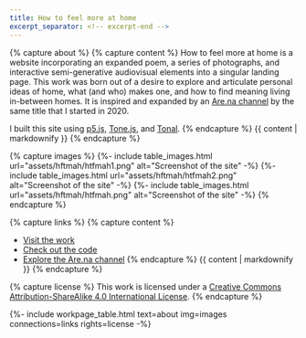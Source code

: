 ```yaml
---
title: How to feel more at home
excerpt_separator: <!-- excerpt-end -->
---
```

{% capture about %}
{% capture content %}
How to feel more at home is a website incorporating an expanded poem, a series of photographs, and interactive semi-generative audiovisual elements into a singular landing page. This work was born out of a desire to explore and articulate personal ideas of home, what (and who) makes one, and how to find meaning living in-between homes. It is inspired and expanded by an [Are.na channel](https://www.are.na/francesco-imola-2o2ng4qooxm/how-to-feel-more-at-home) by the same title that I started in 2020.

I built this site using [p5.js](https://p5js.org/), [Tone.js](https://tonejs.github.io/), and [Tonal](https://github.com/tonaljs/tonal).
{% endcapture %}
{{ content | markdownify }}
{% endcapture %}

{% capture images %}
{%- include table_images.html url="assets/hftmah/htfmah1.png" alt="Screenshot of the site" -%}
{%- include table_images.html url="assets/hftmah/htfmah2.png" alt="Screenshot of the site" -%}
{%- include table_images.html url="assets/hftmah/htfmah.png" alt="Screenshot of the site" -%}
{% endcapture %}

{% capture links %}
{% capture content %}
- [Visit the work](http://https://francescoimola.github.io/htfmat/)
- [Check out the code](https://github.com/francescoimola/htfmat)
- [Explore the Are.na channel](https://www.are.na/francesco-imola-2o2ng4qooxm/how-to-feel-more-at-home)
{% endcapture %}
{{ content | markdownify }}
{% endcapture %}

{% capture license %}
This work is licensed under a <a rel="license" href="http://creativecommons.org/licenses/by-sa/4.0/">Creative Commons Attribution-ShareAlike 4.0 International License</a>.
{% endcapture %}


{%- include workpage_table.html text=about
img=images connections=links rights=license -%}